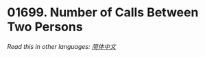 # 01699. Number of Calls Between Two Persons

  _Read this in other languages:_
    [_简体中文_](README.zh-CN.md)


